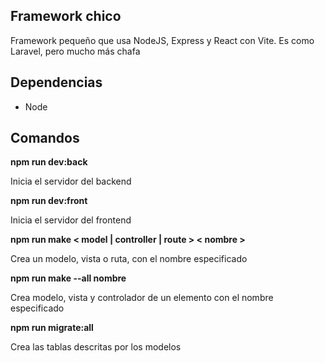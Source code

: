 ## Framework chico

Framework pequeño que usa NodeJS, Express y React con Vite.
Es como Laravel, pero mucho más chafa

## Dependencias

<ul>
<li>Node</li>
</ul>

## Comandos

**npm run dev:back**

Inicia el servidor del backend

**npm run dev:front**

Inicia el servidor del frontend

**npm run make < model | controller | route > < nombre >**

Crea un modelo, vista o ruta, con el nombre especificado

**npm run make --all nombre**

Crea modelo, vista y controlador de un elemento con el nombre especificado

**npm run migrate:all**

Crea las tablas descritas por los modelos